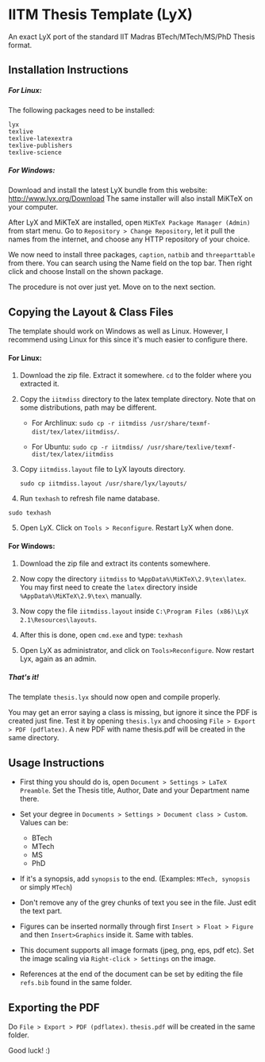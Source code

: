IITM Thesis Template (LyX)
==========================

An exact LyX port of the standard IIT Madras BTech/MTech/MS/PhD Thesis
format.

## Installation Instructions ##

##### For Linux: #####
The following packages need to be installed:

	lyx
	texlive
	texlive-latexextra
	texlive-publishers
	texlive-science

##### For Windows: #####

Download and install the latest LyX bundle from this website: http://www.lyx.org/Download
The same installer will also install MiKTeX on your computer.

After LyX and MiKTeX are installed, open `MiKTeX Package Manager (Admin)` from start menu. Go to `Repository > Change Repository`, let it pull the names from the internet, and choose any HTTP repository of your choice.

We now need to install three packages, `caption`, `natbib` and `threeparttable` from there. You can search using the Name field on the top bar. Then right click and choose Install on the shown package. 

The procedure is not over just yet. Move on to the next section.


## Copying the Layout & Class Files ##

The template should work on Windows as well as Linux. However, I recommend 
using Linux for this since it's much easier to configure there.

#### For Linux: ####

1. Download the zip file. Extract it somewhere. `cd` to the folder 
  where you extracted it.
  
2. Copy the `iitmdiss` directory to the latex template directory. 
  Note that on some distributions, path may be different.
  
	- For Archlinux:
	`sudo cp -r iitmdiss /usr/share/texmf-dist/tex/latex/iitmdiss/`.
  	
	- For Ubuntu:
  	`sudo cp -r iitmdiss/ /usr/share/texlive/texmf-dist/tex/latex/iitmdiss`

3. Copy `iitmdiss.layout` file to LyX layouts directory.
	
	`sudo cp iitmdiss.layout /usr/share/lyx/layouts/`
  
4. Run `texhash` to refresh file name database.

  `sudo texhash`

5. Open LyX. Click on `Tools > Reconfigure`. Restart LyX when done.


#### For Windows: ####

1. Download the zip file and extract its contents somewhere.

2. Now copy the directory `iitmdiss` to `%AppData%\MiKTeX\2.9\tex\latex`. You may first need to create the `latex` directory inside `%AppData%\MiKTeX\2.9\tex\` manually.

3. Now copy the file `iitmdiss.layout` inside `C:\Program Files (x86)\LyX 2.1\Resources\layouts`.

4. After this is done, open `cmd.exe` and type: `texhash`

5. Open LyX as administrator, and click on `Tools>Reconfigure`. Now restart Lyx, again as an admin.

##### That's it! #####
The template `thesis.lyx` should now open and compile properly. 

You may get an error saying a class is missing, but ignore it since the PDF is created just fine. Test it by opening `thesis.lyx` and choosing `File > Export > PDF (pdflatex)`. A new PDF with name thesis.pdf will be created in the same directory.


## Usage Instructions ##

- First thing you should do is, open `Document > Settings > LaTeX Preamble`.
  Set the Thesis title, Author, Date and your Department name there.

- Set your degree in `Documents > Settings > Document class > Custom`. Values
  can be:
	- BTech
	- MTech
	- MS
	- PhD 
	
- If it's a synopsis, add `synopsis` to the end. 
  (Examples: `MTech, synopsis` or simply `MTech`)

- Don't remove any of the grey chunks of text you see in the file.
  Just edit the text part.

- Figures can be inserted normally through first `Insert > Float > Figure` and
  then `Insert>Graphics` inside it. Same with tables.

- This document supports all image formats (jpeg, png, eps, pdf etc).
  Set the image scaling via `Right-click > Settings` on the image.

- References at the end of the document can be set by editing the file
  `refs.bib` found in the same folder.

## Exporting the PDF ##

Do `File > Export > PDF (pdflatex)`. `thesis.pdf` will be created in the
same folder.

Good luck! :)
